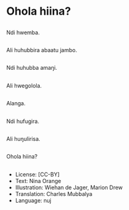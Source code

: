 # Ohola hiina?

##
Ndi hwemba.

##
Ali huhubbira abaatu jambo.

##
Ndi huhubba amaŋi.

##
Ali hwegolola.

##
Alanga.

##
Ndi hufugira.

##
Ali huŋulirisa.

##
Ohola hiina?

##
* License: [CC-BY]
* Text: Nina Orange
* Illustration: Wiehan de Jager, Marion Drew
* Translation: Charles Mubbalya
* Language: nuj
